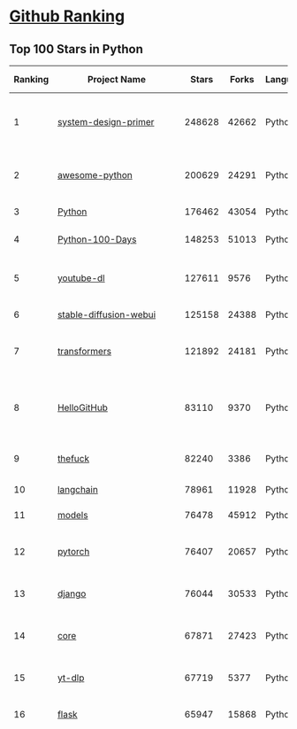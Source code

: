 [Github Ranking](../README.md)
==========

## Top 100 Stars in Python

| Ranking | Project Name | Stars | Forks | Language | Open Issues | Description | Last Commit |
| ------- | ------------ | ----- | ----- | -------- | ----------- | ----------- | ----------- |
| 1 | [system-design-primer](https://github.com/donnemartin/system-design-primer) | 248628 | 42662 | Python | 197 | Learn how to design large-scale systems. Prep for the system design interview.  Includes Anki flashcards. | 2024-03-12T03:11:27Z |
| 2 | [awesome-python](https://github.com/vinta/awesome-python) | 200629 | 24291 | Python | 0 | An opinionated list of awesome Python frameworks, libraries, software and resources. | 2024-03-08T09:52:40Z |
| 3 | [Python](https://github.com/TheAlgorithms/Python) | 176462 | 43054 | Python | 30 | All Algorithms implemented in Python | 2024-03-12T08:40:33Z |
| 4 | [Python-100-Days](https://github.com/jackfrued/Python-100-Days) | 148253 | 51013 | Python | 522 | Python - 100天从新手到大师 | 2024-02-26T19:50:59Z |
| 5 | [youtube-dl](https://github.com/ytdl-org/youtube-dl) | 127611 | 9576 | Python | 3754 | Command-line program to download videos from YouTube.com and other video sites | 2024-03-12T01:35:58Z |
| 6 | [stable-diffusion-webui](https://github.com/AUTOMATIC1111/stable-diffusion-webui) | 125158 | 24388 | Python | 1933 | Stable Diffusion web UI | 2024-03-11T23:24:29Z |
| 7 | [transformers](https://github.com/huggingface/transformers) | 121892 | 24181 | Python | 783 | 🤗 Transformers: State-of-the-art Machine Learning for Pytorch, TensorFlow, and JAX. | 2024-03-12T09:03:54Z |
| 8 | [HelloGitHub](https://github.com/521xueweihan/HelloGitHub) | 83110 | 9370 | Python | 101 | :octocat: 分享 GitHub 上有趣、入门级的开源项目。Share interesting, entry-level open source projects on GitHub. | 2024-03-01T09:52:31Z |
| 9 | [thefuck](https://github.com/nvbn/thefuck) | 82240 | 3386 | Python | 243 | Magnificent app which corrects your previous console command. | 2024-02-28T12:15:14Z |
| 10 | [langchain](https://github.com/langchain-ai/langchain) | 78961 | 11928 | Python | 1362 | 🦜🔗 Build context-aware reasoning applications | 2024-03-12T09:33:58Z |
| 11 | [models](https://github.com/tensorflow/models) | 76478 | 45912 | Python | 1045 | Models and examples built with TensorFlow | 2024-03-11T22:05:58Z |
| 12 | [pytorch](https://github.com/pytorch/pytorch) | 76407 | 20657 | Python | 12778 | Tensors and Dynamic neural networks in Python with strong GPU acceleration | 2024-03-12T09:20:01Z |
| 13 | [django](https://github.com/django/django) | 76044 | 30533 | Python | 0 | The Web framework for perfectionists with deadlines. | 2024-03-12T09:58:12Z |
| 14 | [core](https://github.com/home-assistant/core) | 67871 | 27423 | Python | 2557 | :house_with_garden: Open source home automation that puts local control and privacy first. | 2024-03-12T09:58:43Z |
| 15 | [yt-dlp](https://github.com/yt-dlp/yt-dlp) | 67719 | 5377 | Python | 1207 | A youtube-dl fork with additional features and fixes | 2024-03-12T06:11:25Z |
| 16 | [flask](https://github.com/pallets/flask) | 65947 | 15868 | Python | 3 | The Python micro framework for building web applications. | 2024-03-08T10:38:37Z |
| 17 | [funNLP](https://github.com/fighting41love/funNLP) | 62422 | 13941 | Python | 23 | 中英文敏感词、语言检测、中外手机/电话归属地/运营商查询、名字推断性别、手机号抽取、身份证抽取、邮箱抽取、中日文人名库、中文缩写库、拆字词典、词汇情感值、停用词、反动词表、暴恐词表、繁简体转换、英文模拟中文发音、汪峰歌词生成器、职业名称词库、同义词库、反义词库、否定词库、汽车品牌词库、汽车零件词库、连续英文切割、各种中文词向量、公司名字大全、古诗词库、IT词库、财经词库、成语词库、地名词库、历史名人词库、诗词词库、医学词库、饮食词库、法律词库、汽车词库、动物词库、中文聊天语料、中文谣言数据、百度中文问答数据集、句子相似度匹配算法集合、bert资源、文本生成&摘要相关工具、cocoNLP信息抽取工具、国内电话号码正则匹配、清华大学XLORE:中英文跨语言百科知识图谱、清华大学人工智能技术系列报告、自然语言生成、NLU太难了系列、自动对联数据及机器人、用户名黑名单列表、罪名法务名词及分类模型、微信公众号语料、cs224n深度学习自然语言处理课程、中文手写汉字识别、中文自然语言处理 语料/数据集、变量命名神器、分词语料库+代码、任务型对话英文数据集、ASR 语音数据集 + 基于深度学习的中文语音识别系统、笑声检测器、Microsoft多语言数字/单位/如日期时间识别包、中华新华字典数据库及api(包括常用歇后语、成语、词语和汉字)、文档图谱自动生成、SpaCy 中文模型、Common Voice语音识别数据集新版、神经网络关系抽取、基于bert的命名实体识别、关键词(Keyphrase)抽取包pke、基于医疗领域知识图谱的问答系统、基于依存句法与语义角色标注的事件三元组抽取、依存句法分析4万句高质量标注数据、cnocr：用来做中文OCR的Python3包、中文人物关系知识图谱项目、中文nlp竞赛项目及代码汇总、中文字符数据、speech-aligner: 从“人声语音”及其“语言文本”产生音素级别时间对齐标注的工具、AmpliGraph: 知识图谱表示学习(Python)库：知识图谱概念链接预测、Scattertext 文本可视化(python)、语言/知识表示工具：BERT & ERNIE、中文对比英文自然语言处理NLP的区别综述、Synonyms中文近义词工具包、HarvestText领域自适应文本挖掘工具（新词发现-情感分析-实体链接等）、word2word：(Python)方便易用的多语言词-词对集：62种语言/3,564个多语言对、语音识别语料生成工具：从具有音频/字幕的在线视频创建自动语音识别(ASR)语料库、构建医疗实体识别的模型（包含词典和语料标注）、单文档非监督的关键词抽取、Kashgari中使用gpt-2语言模型、开源的金融投资数据提取工具、文本自动摘要库TextTeaser: 仅支持英文、人民日报语料处理工具集、一些关于自然语言的基本模型、基于14W歌曲知识库的问答尝试--功能包括歌词接龙and已知歌词找歌曲以及歌曲歌手歌词三角关系的问答、基于Siamese bilstm模型的相似句子判定模型并提供训练数据集和测试数据集、用Transformer编解码模型实现的根据Hacker News文章标题自动生成评论、用BERT进行序列标记和文本分类的模板代码、LitBank：NLP数据集——支持自然语言处理和计算人文学科任务的100部带标记英文小说语料、百度开源的基准信息抽取系统、虚假新闻数据集、Facebook: LAMA语言模型分析，提供Transformer-XL/BERT/ELMo/GPT预训练语言模型的统一访问接口、CommonsenseQA：面向常识的英文QA挑战、中文知识图谱资料、数据及工具、各大公司内部里大牛分享的技术文档 PDF 或者 PPT、自然语言生成SQL语句（英文）、中文NLP数据增强（EDA）工具、英文NLP数据增强工具 、基于医药知识图谱的智能问答系统、京东商品知识图谱、基于mongodb存储的军事领域知识图谱问答项目、基于远监督的中文关系抽取、语音情感分析、中文ULMFiT-情感分析-文本分类-语料及模型、一个拍照做题程序、世界各国大规模人名库、一个利用有趣中文语料库 qingyun 训练出来的中文聊天机器人、中文聊天机器人seqGAN、省市区镇行政区划数据带拼音标注、教育行业新闻语料库包含自动文摘功能、开放了对话机器人-知识图谱-语义理解-自然语言处理工具及数据、中文知识图谱：基于百度百科中文页面-抽取三元组信息-构建中文知识图谱、masr: 中文语音识别-提供预训练模型-高识别率、Python音频数据增广库、中文全词覆盖BERT及两份阅读理解数据、ConvLab：开源多域端到端对话系统平台、中文自然语言处理数据集、基于最新版本rasa搭建的对话系统、基于TensorFlow和BERT的管道式实体及关系抽取、一个小型的证券知识图谱/知识库、复盘所有NLP比赛的TOP方案、OpenCLaP：多领域开源中文预训练语言模型仓库、UER：基于不同语料+编码器+目标任务的中文预训练模型仓库、中文自然语言处理向量合集、基于金融-司法领域(兼有闲聊性质)的聊天机器人、g2pC：基于上下文的汉语读音自动标记模块、Zincbase 知识图谱构建工具包、诗歌质量评价/细粒度情感诗歌语料库、快速转化「中文数字」和「阿拉伯数字」、百度知道问答语料库、基于知识图谱的问答系统、jieba_fast 加速版的jieba、正则表达式教程、中文阅读理解数据集、基于BERT等最新语言模型的抽取式摘要提取、Python利用深度学习进行文本摘要的综合指南、知识图谱深度学习相关资料整理、维基大规模平行文本语料、StanfordNLP 0.2.0：纯Python版自然语言处理包、NeuralNLP-NeuralClassifier：腾讯开源深度学习文本分类工具、端到端的封闭域对话系统、中文命名实体识别：NeuroNER vs. BertNER、新闻事件线索抽取、2019年百度的三元组抽取比赛：“科学空间队”源码、基于依存句法的开放域文本知识三元组抽取和知识库构建、中文的GPT2训练代码、ML-NLP - 机器学习(Machine Learning)NLP面试中常考到的知识点和代码实现、nlp4han:中文自然语言处理工具集(断句/分词/词性标注/组块/句法分析/语义分析/NER/N元语法/HMM/代词消解/情感分析/拼写检查、XLM：Facebook的跨语言预训练语言模型、用基于BERT的微调和特征提取方法来进行知识图谱百度百科人物词条属性抽取、中文自然语言处理相关的开放任务-数据集-当前最佳结果、CoupletAI - 基于CNN+Bi-LSTM+Attention 的自动对对联系统、抽象知识图谱、MiningZhiDaoQACorpus - 580万百度知道问答数据挖掘项目、brat rapid annotation tool: 序列标注工具、大规模中文知识图谱数据：1.4亿实体、数据增强在机器翻译及其他nlp任务中的应用及效果、allennlp阅读理解:支持多种数据和模型、PDF表格数据提取工具 、 Graphbrain：AI开源软件库和科研工具，目的是促进自动意义提取和文本理解以及知识的探索和推断、简历自动筛选系统、基于命名实体识别的简历自动摘要、中文语言理解测评基准，包括代表性的数据集&基准模型&语料库&排行榜、树洞 OCR 文字识别 、从包含表格的扫描图片中识别表格和文字、语声迁移、Python口语自然语言处理工具集(英文)、 similarity：相似度计算工具包，java编写、海量中文预训练ALBERT模型 、Transformers 2.0 、基于大规模音频数据集Audioset的音频增强 、Poplar：网页版自然语言标注工具、图片文字去除，可用于漫画翻译 、186种语言的数字叫法库、Amazon发布基于知识的人-人开放领域对话数据集 、中文文本纠错模块代码、繁简体转换 、 Python实现的多种文本可读性评价指标、类似于人名/地名/组织机构名的命名体识别数据集 、东南大学《知识图谱》研究生课程(资料)、. 英文拼写检查库 、 wwsearch是企业微信后台自研的全文检索引擎、CHAMELEON：深度学习新闻推荐系统元架构 、 8篇论文梳理BERT相关模型进展与反思、DocSearch：免费文档搜索引擎、 LIDA：轻量交互式对话标注工具 、aili - the fastest in-memory index in the East 东半球最快并发索引 、知识图谱车音工作项目、自然语言生成资源大全 、中日韩分词库mecab的Python接口库、中文文本摘要/关键词提取、汉字字符特征提取器 (featurizer)，提取汉字的特征（发音特征、字形特征）用做深度学习的特征、中文生成任务基准测评 、中文缩写数据集、中文任务基准测评 - 代表性的数据集-基准(预训练)模型-语料库-baseline-工具包-排行榜、PySS3：面向可解释AI的SS3文本分类器机器可视化工具 、中文NLP数据集列表、COPE - 格律诗编辑程序、doccano：基于网页的开源协同多语言文本标注工具 、PreNLP：自然语言预处理库、简单的简历解析器，用来从简历中提取关键信息、用于中文闲聊的GPT2模型：GPT2-chitchat、基于检索聊天机器人多轮响应选择相关资源列表(Leaderboards、Datasets、Papers)、(Colab)抽象文本摘要实现集锦(教程 、词语拼音数据、高效模糊搜索工具、NLP数据增广资源集、微软对话机器人框架 、 GitHub Typo Corpus：大规模GitHub多语言拼写错误/语法错误数据集、TextCluster：短文本聚类预处理模块 Short text cluster、面向语音识别的中文文本规范化、BLINK：最先进的实体链接库、BertPunc：基于BERT的最先进标点修复模型、Tokenizer：快速、可定制的文本词条化库、中文语言理解测评基准，包括代表性的数据集、基准(预训练)模型、语料库、排行榜、spaCy 医学文本挖掘与信息提取 、 NLP任务示例项目代码集、 python拼写检查库、chatbot-list - 行业内关于智能客服、聊天机器人的应用和架构、算法分享和介绍、语音质量评价指标(MOSNet, BSSEval, STOI, PESQ, SRMR)、 用138GB语料训练的法文RoBERTa预训练语言模型 、BERT-NER-Pytorch：三种不同模式的BERT中文NER实验、无道词典 - 有道词典的命令行版本，支持英汉互查和在线查询、2019年NLP亮点回顾、 Chinese medical dialogue data 中文医疗对话数据集 、最好的汉字数字(中文数字)-阿拉伯数字转换工具、 基于百科知识库的中文词语多词义/义项获取与特定句子词语语义消歧、awesome-nlp-sentiment-analysis - 情感分析、情绪原因识别、评价对象和评价词抽取、LineFlow：面向所有深度学习框架的NLP数据高效加载器、中文医学NLP公开资源整理 、MedQuAD：(英文)医学问答数据集、将自然语言数字串解析转换为整数和浮点数、Transfer Learning in Natural Language Processing (NLP) 、面向语音识别的中文/英文发音辞典、Tokenizers：注重性能与多功能性的最先进分词器、CLUENER 细粒度命名实体识别 Fine Grained Named Entity Recognition、 基于BERT的中文命名实体识别、中文谣言数据库、NLP数据集/基准任务大列表、nlp相关的一些论文及代码, 包括主题模型、词向量(Word Embedding)、命名实体识别(NER)、文本分类(Text Classificatin)、文本生成(Text Generation)、文本相似性(Text Similarity)计算等，涉及到各种与nlp相关的算法，基于keras和tensorflow 、Python文本挖掘/NLP实战示例、 Blackstone：面向非结构化法律文本的spaCy pipeline和NLP模型通过同义词替换实现文本“变脸” 、中文 预训练 ELECTREA 模型: 基于对抗学习 pretrain Chinese Model 、albert-chinese-ner - 用预训练语言模型ALBERT做中文NER 、基于GPT2的特定主题文本生成/文本增广、开源预训练语言模型合集、多语言句向量包、编码、标记和实现：一种可控高效的文本生成方法、 英文脏话大列表 、attnvis：GPT2、BERT等transformer语言模型注意力交互可视化、CoVoST：Facebook发布的多语种语音-文本翻译语料库，包括11种语言(法语、德语、荷兰语、俄语、西班牙语、意大利语、土耳其语、波斯语、瑞典语、蒙古语和中文)的语音、文字转录及英文译文、Jiagu自然语言处理工具 - 以BiLSTM等模型为基础，提供知识图谱关系抽取 中文分词 词性标注 命名实体识别 情感分析 新词发现 关键词 文本摘要 文本聚类等功能、用unet实现对文档表格的自动检测，表格重建、NLP事件提取文献资源列表 、 金融领域自然语言处理研究资源大列表、CLUEDatasetSearch - 中英文NLP数据集：搜索所有中文NLP数据集，附常用英文NLP数据集 、medical_NER - 中文医学知识图谱命名实体识别 、(哈佛)讲因果推理的免费书、知识图谱相关学习资料/数据集/工具资源大列表、Forte：灵活强大的自然语言处理pipeline工具集 、Python字符串相似性算法库、PyLaia：面向手写文档分析的深度学习工具包、TextFooler：针对文本分类/推理的对抗文本生成模块、Haystack：灵活、强大的可扩展问答(QA)框架、中文关键短语抽取工具 | 2024-03-06T12:50:47Z |
| 18 | [ansible](https://github.com/ansible/ansible) | 60589 | 23627 | Python | 536 | Ansible is a radically simple IT automation platform that makes your applications and systems easier to deploy and maintain. Automate everything from code deployment to network configuration to cloud management, in a language that approaches plain English, using SSH, with no agents to install on remote systems. https://docs.ansible.com. | 2024-03-12T00:49:35Z |
| 19 | [cpython](https://github.com/python/cpython) | 58800 | 28540 | Python | 6930 | The Python programming language | 2024-03-12T10:01:29Z |
| 20 | [scikit-learn](https://github.com/scikit-learn/scikit-learn) | 57624 | 24901 | Python | 1631 | scikit-learn: machine learning in Python | 2024-03-12T09:54:47Z |
| 21 | [whisper](https://github.com/openai/whisper) | 57491 | 6523 | Python | 0 | Robust Speech Recognition via Large-Scale Weak Supervision | 2024-03-08T04:08:05Z |
| 22 | [manim](https://github.com/3b1b/manim) | 56814 | 5537 | Python | 389 | Animation engine for explanatory math videos | 2024-03-11T11:22:19Z |
| 23 | [PayloadsAllTheThings](https://github.com/swisskyrepo/PayloadsAllTheThings) | 55903 | 13816 | Python | 0 | A list of useful payloads and bypass for Web Application Security and Pentest/CTF | 2024-03-09T16:18:50Z |
| 24 | [d2l-zh](https://github.com/d2l-ai/d2l-zh) | 54959 | 10223 | Python | 0 | 《动手学深度学习》：面向中文读者、能运行、可讨论。中英文版被70多个国家的500多所大学用于教学。 | 2024-03-10T02:36:56Z |
| 25 | [gpt_academic](https://github.com/binary-husky/gpt_academic) | 52719 | 6685 | Python | 197 | 为GPT/GLM等LLM大语言模型提供实用化交互接口，特别优化论文阅读/润色/写作体验，模块化设计，支持自定义快捷按钮&函数插件，支持Python和C++等项目剖析&自译解功能，PDF/LaTex论文翻译&总结功能，支持并行问询多种LLM模型，支持chatglm3等本地模型。接入通义千问, deepseekcoder, 讯飞星火, 文心一言, llama2, rwkv, claude2, moss等。 | 2024-03-11T16:11:33Z |
| 26 | [localstack](https://github.com/localstack/localstack) | 51590 | 3768 | Python | 298 | 💻 A fully functional local AWS cloud stack. Develop and test your cloud & Serverless apps offline | 2024-03-12T09:46:22Z |
| 27 | [requests](https://github.com/psf/requests) | 51156 | 9166 | Python | 201 | A simple, yet elegant, HTTP library. | 2024-03-11T11:22:02Z |
| 28 | [llama](https://github.com/facebookresearch/llama) | 50915 | 8740 | Python | 292 | Inference code for LLaMA models | 2024-03-12T05:08:04Z |
| 29 | [sherlock](https://github.com/sherlock-project/sherlock) | 50258 | 6008 | Python | 72 | 🔎 Hunt down social media accounts by username across social networks | 2024-03-08T21:42:12Z |
| 30 | [gpt-engineer](https://github.com/gpt-engineer-org/gpt-engineer) | 49506 | 6426 | Python | 25 | Specify what you want it to build, the AI asks for clarification, and then builds it. | 2024-03-11T22:22:19Z |
| 31 | [you-get](https://github.com/soimort/you-get) | 49054 | 9278 | Python | 0 | :arrow_double_down: Dumb downloader that scrapes the web | 2024-03-04T02:17:52Z |
| 32 | [privateGPT](https://github.com/imartinez/privateGPT) | 48356 | 6351 | Python | 126 | Interact with your documents using the power of GPT, 100% privately, no data leaks | 2024-03-12T09:08:14Z |
| 33 | [openpilot](https://github.com/commaai/openpilot) | 46922 | 8386 | Python | 211 | openpilot is an open source driver assistance system. openpilot performs the functions of Automated Lane Centering and Adaptive Cruise Control for 250+ supported car makes and models. | 2024-03-12T09:06:31Z |
| 34 | [rich](https://github.com/Textualize/rich) | 46664 | 1655 | Python | 174 | Rich is a Python library for rich text and beautiful formatting in the terminal. | 2024-03-11T11:59:06Z |
| 35 | [big-list-of-naughty-strings](https://github.com/minimaxir/big-list-of-naughty-strings) | 45760 | 2127 | Python | 63 | The Big List of Naughty Strings is a list of strings which have a high probability of causing issues when used as user-input data. | 2023-06-18T16:13:29Z |
| 36 | [professional-programming](https://github.com/charlax/professional-programming) | 44375 | 3514 | Python | 1 | A collection of learning resources for curious software engineers | 2024-03-08T14:57:31Z |
| 37 | [open-interpreter](https://github.com/KillianLucas/open-interpreter) | 41590 | 3644 | Python | 203 | A natural language interface for computers | 2024-03-12T09:48:42Z |
| 38 | [pandas](https://github.com/pandas-dev/pandas) | 41498 | 17175 | Python | 3565 | Flexible and powerful data analysis / manipulation library for Python, providing labeled data structures similar to R data.frame objects, statistical functions, and much more | 2024-03-12T09:35:38Z |
| 39 | [ChatGLM-6B](https://github.com/THUDM/ChatGLM-6B) | 38379 | 4985 | Python | 529 | ChatGLM-6B: An Open Bilingual Dialogue Language Model \| 开源双语对话语言模型 | 2024-02-18T03:28:46Z |
| 40 | [ailearning](https://github.com/apachecn/ailearning) | 37679 | 11288 | Python | 2 | AiLearning：数据分析+机器学习实战+线性代数+PyTorch+NLTK+TF2 | 2024-03-04T02:15:13Z |
| 41 | [ColossalAI](https://github.com/hpcaitech/ColossalAI) | 36679 | 4125 | Python | 343 | Making large AI models cheaper, faster and more accessible | 2024-03-12T09:57:02Z |
| 42 | [bert](https://github.com/google-research/bert) | 36633 | 9449 | Python | 782 | TensorFlow code and pre-trained models for BERT | 2023-10-24T05:28:17Z |
| 43 | [sentry](https://github.com/getsentry/sentry) | 36474 | 3941 | Python | 2003 | Developer-first error tracking and performance monitoring | 2024-03-12T09:59:00Z |
| 44 | [Open-Assistant](https://github.com/LAION-AI/Open-Assistant) | 36432 | 3163 | Python | 223 | OpenAssistant is a chat-based assistant that understands tasks, can interact with third-party systems, and retrieve information dynamically to do so. | 2024-02-29T02:39:02Z |
| 45 | [interview_internal_reference](https://github.com/0voice/interview_internal_reference) | 35938 | 9405 | Python | 27 | 2023年最新总结，阿里，腾讯，百度，美团，头条等技术面试题目，以及答案，专家出题人分析汇总。 | 2023-05-17T07:20:27Z |
| 46 | [stablediffusion](https://github.com/Stability-AI/stablediffusion) | 35318 | 4555 | Python | 208 | High-Resolution Image Synthesis with Latent Diffusion Models | 2023-12-21T18:39:11Z |
| 47 | [wtfpython](https://github.com/satwikkansal/wtfpython) | 34910 | 2618 | Python | 64 | What the f*ck Python? 😱 | 2024-01-30T18:33:54Z |
| 48 | [MetaGPT](https://github.com/geekan/MetaGPT) | 34897 | 3991 | Python | 203 | 🌟 The Multi-Agent Framework: Given one line Requirement, return PRD, Design, Tasks, Repo | 2024-03-12T09:00:12Z |
| 49 | [DragGAN](https://github.com/XingangPan/DragGAN) | 34675 | 3305 | Python | 136 | Official Code for DragGAN (SIGGRAPH 2023) | 2024-01-02T04:17:17Z |
| 50 | [TaskMatrix](https://github.com/chenfei-wu/TaskMatrix) | 34458 | 3321 | Python | 215 | None | 2024-01-06T02:41:20Z |
| 51 | [diagrams](https://github.com/mingrammer/diagrams) | 34450 | 2208 | Python | 292 | :art: Diagram as Code for prototyping cloud system architectures | 2024-03-11T21:39:04Z |
| 52 | [text-generation-webui](https://github.com/oobabooga/text-generation-webui) | 34130 | 4564 | Python | 247 | A Gradio web UI for Large Language Models. Supports transformers, GPTQ, AWQ, EXL2, llama.cpp (GGUF), Llama models. | 2024-03-12T04:05:47Z |
| 53 | [airflow](https://github.com/apache/airflow) | 33836 | 13384 | Python | 739 | Apache Airflow - A platform to programmatically author, schedule, and monitor workflows | 2024-03-12T09:55:49Z |
| 54 | [odoo](https://github.com/odoo/odoo) | 33756 | 21965 | Python | 2501 | Odoo. Open Source Apps To Grow Your Business. | 2024-03-12T10:02:41Z |
| 55 | [gym](https://github.com/openai/gym) | 33663 | 8547 | Python | 80 | A toolkit for developing and comparing reinforcement learning algorithms. | 2024-02-23T04:21:13Z |
| 56 | [12306](https://github.com/testerSunshine/12306) | 33562 | 9774 | Python | 225 | 12306智能刷票，订票 | 2023-04-02T03:19:43Z |
| 57 | [shadowsocks](https://github.com/shadowsocks/shadowsocks) | 33516 | 18744 | Python | 0 | None | 2023-10-03T14:22:29Z |
| 58 | [MockingBird](https://github.com/babysor/MockingBird) | 33421 | 5028 | Python | 455 | 🚀AI拟声: 5秒内克隆您的声音并生成任意语音内容 Clone a voice in 5 seconds to generate arbitrary speech in real-time | 2024-02-28T06:53:34Z |
| 59 | [XX-Net](https://github.com/XX-net/XX-Net) | 32624 | 7722 | Python | 7887 | A proxy tool to bypass GFW. | 2024-03-06T08:29:05Z |
| 60 | [Fooocus](https://github.com/lllyasviel/Fooocus) | 32549 | 3760 | Python | 140 | Focus on prompting and generating | 2024-03-11T22:50:05Z |
| 61 | [MetaGPT](https://github.com/geekan/MetaGPT) | 34897 | 3991 | Python | 203 | 🌟 The Multi-Agent Framework: Given one line Requirement, return PRD, Design, Tasks, Repo | 2024-03-12T09:00:12Z |
| 62 | [DragGAN](https://github.com/XingangPan/DragGAN) | 34675 | 3305 | Python | 136 | Official Code for DragGAN (SIGGRAPH 2023) | 2024-01-02T04:17:17Z |
| 63 | [TaskMatrix](https://github.com/chenfei-wu/TaskMatrix) | 34458 | 3321 | Python | 215 | None | 2024-01-06T02:41:20Z |
| 64 | [GFPGAN](https://github.com/TencentARC/GFPGAN) | 34216 | 5615 | Python | 311 | GFPGAN aims at developing Practical Algorithms for Real-world Face Restoration. | 2024-03-07T17:31:56Z |
| 65 | [text-generation-webui](https://github.com/oobabooga/text-generation-webui) | 34130 | 4564 | Python | 247 | A Gradio web UI for Large Language Models. Supports transformers, GPTQ, AWQ, EXL2, llama.cpp (GGUF), Llama models. | 2024-03-12T04:05:47Z |
| 66 | [mitmproxy](https://github.com/mitmproxy/mitmproxy) | 33895 | 3865 | Python | 292 | An interactive TLS-capable intercepting HTTP proxy for penetration testers and software developers. | 2024-03-11T21:41:44Z |
| 67 | [airflow](https://github.com/apache/airflow) | 33836 | 13384 | Python | 739 | Apache Airflow - A platform to programmatically author, schedule, and monitor workflows | 2024-03-12T09:55:49Z |
| 68 | [odoo](https://github.com/odoo/odoo) | 33756 | 21965 | Python | 2501 | Odoo. Open Source Apps To Grow Your Business. | 2024-03-12T10:02:41Z |
| 69 | [gym](https://github.com/openai/gym) | 33663 | 8547 | Python | 80 | A toolkit for developing and comparing reinforcement learning algorithms. | 2024-02-23T04:21:13Z |
| 70 | [shadowsocks](https://github.com/shadowsocks/shadowsocks) | 33516 | 18744 | Python | 0 | None | 2023-10-03T14:22:29Z |
| 71 | [MockingBird](https://github.com/babysor/MockingBird) | 33421 | 5028 | Python | 455 | 🚀AI拟声: 5秒内克隆您的声音并生成任意语音内容 Clone a voice in 5 seconds to generate arbitrary speech in real-time | 2024-02-28T06:53:34Z |
| 72 | [XX-Net](https://github.com/XX-net/XX-Net) | 32624 | 7722 | Python | 7887 | A proxy tool to bypass GFW. | 2024-03-06T08:29:05Z |
| 73 | [Fooocus](https://github.com/lllyasviel/Fooocus) | 32549 | 3760 | Python | 140 | Focus on prompting and generating | 2024-03-11T22:50:05Z |
| 74 | [FastChat](https://github.com/lm-sys/FastChat) | 32383 | 3978 | Python | 589 | An open platform for training, serving, and evaluating large language models. Release repo for Vicuna and Chatbot Arena. | 2024-03-12T08:13:46Z |
| 75 | [jieba](https://github.com/fxsjy/jieba) | 32126 | 6689 | Python | 614 | 结巴中文分词 | 2024-01-17T14:24:55Z |
| 76 | [HanLP](https://github.com/hankcs/HanLP) | 31802 | 9269 | Python | 9 | 中文分词 词性标注 命名实体识别 依存句法分析 成分句法分析 语义依存分析 语义角色标注 指代消解 风格转换 语义相似度 新词发现 关键词短语提取 自动摘要 文本分类聚类 拼音简繁转换 自然语言处理 | 2024-03-04T02:01:29Z |
| 77 | [cli](https://github.com/httpie/cli) | 31391 | 3646 | Python | 161 | 🥧 HTTPie CLI  — modern, user-friendly command-line HTTP client for the API era. JSON support, colors, sessions, downloads, plugins & more. | 2024-03-06T19:56:34Z |
| 78 | [ccxt](https://github.com/ccxt/ccxt) | 30789 | 7162 | Python | 800 | A JavaScript / TypeScript / Python / C# / PHP cryptocurrency trading API with support for more than 100 bitcoin/altcoin exchanges | 2024-03-12T09:38:56Z |
| 79 | [certbot](https://github.com/certbot/certbot) | 30692 | 3350 | Python | 220 | Certbot is EFF's tool to obtain certs from Let's Encrypt and (optionally) auto-enable HTTPS on your server.  It can also act as a client for any other CA that uses the ACME protocol. | 2024-03-05T21:22:44Z |
| 80 | [streamlit](https://github.com/streamlit/streamlit) | 30659 | 2727 | Python | 735 | Streamlit — A faster way to build and share data apps. | 2024-03-12T09:02:52Z |
| 81 | [linux-insides](https://github.com/0xAX/linux-insides) | 29259 | 3289 | Python | 28 | A little bit about a linux kernel | 2024-02-05T13:17:59Z |
| 82 | [llama_index](https://github.com/run-llama/llama_index) | 29127 | 3812 | Python | 512 | LlamaIndex is a data framework for your LLM applications | 2024-03-12T09:29:13Z |
| 83 | [poetry](https://github.com/python-poetry/poetry) | 28946 | 2180 | Python | 568 | Python packaging and dependency management made easy | 2024-03-11T20:59:53Z |
| 84 | [fairseq](https://github.com/facebookresearch/fairseq) | 28886 | 6203 | Python | 1079 | Facebook AI Research Sequence-to-Sequence Toolkit written in Python. | 2024-03-11T08:26:48Z |
| 85 | [pytorch-tutorial](https://github.com/yunjey/pytorch-tutorial) | 28834 | 7942 | Python | 66 | PyTorch Tutorial for Deep Learning Researchers | 2023-08-15T10:17:50Z |
| 86 | [interactive-coding-challenges](https://github.com/donnemartin/interactive-coding-challenges) | 28512 | 4364 | Python | 35 | 120+ interactive Python coding interview challenges (algorithms and data structures).  Includes Anki flashcards. | 2023-09-12T22:51:04Z |
| 87 | [stanford_alpaca](https://github.com/tatsu-lab/stanford_alpaca) | 28488 | 3962 | Python | 167 | Code and documentation to train Stanford's Alpaca models, and generate the data. | 2024-02-28T19:03:09Z |
| 88 | [spaCy](https://github.com/explosion/spaCy) | 28426 | 4254 | Python | 83 | 💫 Industrial-strength Natural Language Processing (NLP) in Python | 2024-03-07T13:56:38Z |
| 89 | [detectron2](https://github.com/facebookresearch/detectron2) | 28259 | 7193 | Python | 392 | Detectron2 is a platform for object detection, segmentation and other visual recognition tasks. | 2024-03-11T08:31:49Z |
| 90 | [ChatGPT](https://github.com/acheong08/ChatGPT) | 27839 | 4509 | Python | 11 | Reverse engineered ChatGPT API | 2023-08-02T06:02:10Z |
| 91 | [TTS](https://github.com/coqui-ai/TTS) | 27700 | 3191 | Python | 45 | 🐸💬 - a deep learning toolkit for Text-to-Speech, battle-tested in research and production | 2024-03-09T17:12:12Z |
| 92 | [mmdetection](https://github.com/open-mmlab/mmdetection) | 27271 | 9128 | Python | 1297 | OpenMMLab Detection Toolbox and Benchmark | 2024-03-08T13:26:49Z |
| 93 | [django-rest-framework](https://github.com/encode/django-rest-framework) | 27258 | 6712 | Python | 78 | Web APIs for Django. 🎸 | 2024-03-10T11:50:54Z |
| 94 | [ControlNet](https://github.com/lllyasviel/ControlNet) | 27077 | 2469 | Python | 375 | Let us control diffusion models! | 2024-02-25T09:49:39Z |
| 95 | [jax](https://github.com/google/jax) | 27007 | 2458 | Python | 1268 | Composable transformations of Python+NumPy programs: differentiate, vectorize, JIT to GPU/TPU, and more | 2024-03-12T09:32:59Z |
| 96 | [tqdm](https://github.com/tqdm/tqdm) | 27150 | 1312 | Python | 387 | :zap: A Fast, Extensible Progress Bar for Python and CLI | 2024-03-06T18:22:48Z |
| 97 | [pytorch-lightning](https://github.com/Lightning-AI/pytorch-lightning) | 26421 | 3201 | Python | 647 | Pretrain, finetune and deploy AI models on multiple GPUs, TPUs with zero code changes. | 2024-03-12T08:09:16Z |
| 98 | [data-science-ipython-notebooks](https://github.com/donnemartin/data-science-ipython-notebooks) | 26249 | 7678 | Python | 17 | Data science Python notebooks: Deep learning (TensorFlow, Theano, Caffe, Keras), scikit-learn, Kaggle, big data (Spark, Hadoop MapReduce, HDFS), matplotlib, pandas, NumPy, SciPy, Python essentials, AWS, and various command lines. | 2024-02-14T06:51:35Z |
| 99 | [Detectron](https://github.com/facebookresearch/Detectron) | 26108 | 5459 | Python | 306 | FAIR's research platform for object detection research, implementing popular algorithms like Mask R-CNN and RetinaNet. | 2023-11-20T09:13:34Z |
| 100 | [OpenBBTerminal](https://github.com/OpenBB-finance/OpenBBTerminal) | 25755 | 2503 | Python | 257 | Investment Research for Everyone, Everywhere. | 2024-03-12T09:43:11Z |

